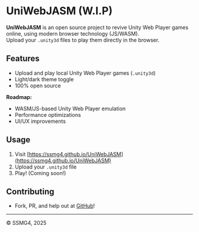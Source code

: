# UniWebJASM (W.I.P)

**UniWebJASM** is an open source project to revive Unity Web Player games online, using modern browser technology (JS/WASM).  
Upload your `.unity3d` files to play them directly in the browser.

## Features

- Upload and play local Unity Web Player games (`.unity3d`)
- Light/dark theme toggle
- 100% open source

**Roadmap:**  
- WASM/JS-based Unity Web Player emulation  
- Performance optimizations  
- UI/UX improvements

## Usage

1. Visit [https://ssmg4.github.io/UniWebJASM](https://ssmg4.github.io/UniWebJASM)
2. Upload your `.unity3d` file
3. Play! (Coming soon!)

## Contributing

- Fork, PR, and help out at [GitHub](https://github.com/SSMG4/UniWebJASM)!

---

© SSMG4, 2025
